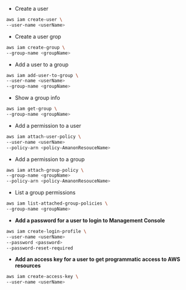 - Create a user
```bash
aws iam create-user \
--user-name <userName>
```
- Create a user grop
```bash
aws iam create-group \
--group-name <groupName>
```
- Add a user to a group
```bash
aws iam add-user-to-group \
--user-name <userName>
--group-name <groupName>
```
- Show a group info
```bash
aws iam get-group \
--group-name <groupName>
```
- Add a permission to a user
```bash
aws iam attach-user-policy \
--user-name <userName>
--policy-arn <policy-AmanonResouceName>
```
- Add a permission to a group
```bash
aws iam attach-group-policy \
--group-name <groupName>
--policy-arn <policy-AmanonResouceName>
```
- List a group permissions
```bash
aws iam list-attached-group-policies \
--group-name <groupName>
```
- **Add a password for a user to login to Management Console**
```bash
aws iam create-login-profile \
--user-name <userName>
--password <password>
--password-reset-required
```
- **Add an access key for a user to get programmatic access to AWS resources**
```bash
aws iam create-access-key \
--user-name <userName>
```
